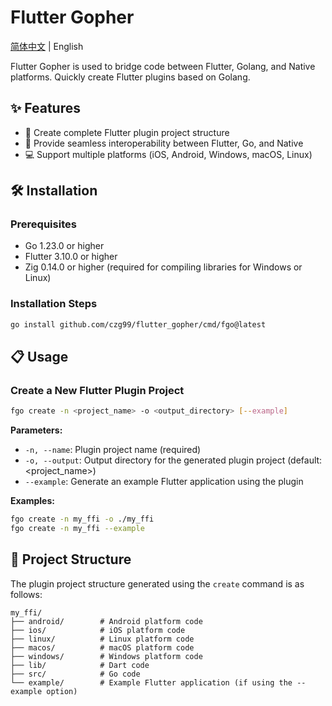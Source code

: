 # Flutter Gopher

[简体中文](https://github.com/czg99/flutter_gopher/blob/main/README.md) | English

Flutter Gopher is used to bridge code between Flutter, Golang, and Native platforms. Quickly create Flutter plugins based on Golang.

## ✨ Features

- 🔄 Create complete Flutter plugin project structure
- 🚀 Provide seamless interoperability between Flutter, Go, and Native
- 💻 Support multiple platforms (iOS, Android, Windows, macOS, Linux)

## 🛠️ Installation

### Prerequisites

- Go 1.23.0 or higher
- Flutter 3.10.0 or higher
- Zig 0.14.0 or higher (required for compiling libraries for Windows or Linux)

### Installation Steps

```bash
go install github.com/czg99/flutter_gopher/cmd/fgo@latest
```

## 📋 Usage

### Create a New Flutter Plugin Project

```bash
fgo create -n <project_name> -o <output_directory> [--example]
```

**Parameters:**
- `-n, --name`: Plugin project name (required)
- `-o, --output`: Output directory for the generated plugin project (default: <project_name>)
- `--example`: Generate an example Flutter application using the plugin

**Examples:**
```bash
fgo create -n my_ffi -o ./my_ffi
fgo create -n my_ffi --example
```

## 📁 Project Structure

The plugin project structure generated using the `create` command is as follows:

```
my_ffi/
├── android/        # Android platform code
├── ios/            # iOS platform code
├── linux/          # Linux platform code
├── macos/          # macOS platform code
├── windows/        # Windows platform code
├── lib/            # Dart code
├── src/            # Go code
└── example/        # Example Flutter application (if using the --example option)
```